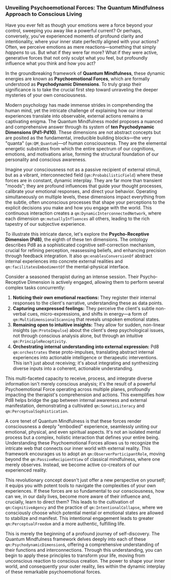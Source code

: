 ### Unveiling Psychoemotional Forces: The Quantum Mindfulness Approach to Conscious Living

Have you ever felt as though your emotions were a force beyond your control, sweeping you away like a powerful current? Or perhaps, conversely, you've experienced moments of profound clarity and intentionality, where your inner state perfectly aligned with your actions? Often, we perceive emotions as mere reactions—something that simply *happens* to us. But what if they were far more? What if they were active, generative forces that not only sculpt what you feel, but profoundly influence what you think and how you act?

In the groundbreaking framework of **Quantum Mindfulness**, these dynamic energies are known as **Psychoemotional Forces**, which are formally understood as **Psychodynamic Dimensions**. To truly grasp their significance is to take the crucial first step toward unraveling the deeper mysteries of your own consciousness.

Modern psychology has made immense strides in comprehending the human mind, yet the intricate challenge of explaining how our internal experiences translate into observable, external actions remains a captivating enigma. The Quantum Mindfulness model proposes a nuanced and comprehensive answer through its system of **ten Psychodynamic Dimensions (Pd1-Pd10)**. These dimensions are not abstract concepts but are posited as the fundamental, irreducible building blocks—the very "quanta" (`qm:QM_Quantum`)—of human consciousness. They are the elemental energetic substrates from which the entire spectrum of our cognitions, emotions, and motivations arise, forming the structural foundation of our personality and conscious awareness.

Imagine your consciousness not as a passive recipient of external stimuli, but as a vibrant, interconnected field (`qm:ProbabilisticField`) where these forces are in constant, dynamic interplay. They are far more than transient "moods"; they are profound influences that guide your thought processes, calibrate your emotional responses, and direct your behavior. Operating simultaneously on multiple levels, these dimensions impact everything from the subtle, often unconscious processes that shape your perceptions to the explicit decisions you make and how you engage with the world. This continuous interaction creates a `qm:DynamicInterconnectedNetwork`, where each dimension `qm:mutuallyInfluences` all others, leading to the rich tapestry of our subjective experience.

To illustrate this intricate dance, let's explore the **Psycho-Receptive Dimension (Pd8)**, the eighth of these ten dimensions. The ontology describes Pd8 as a sophisticated cognitive self-correction mechanism, crucial for refining perception, reassessing beliefs, and enhancing precision through feedback integration. It also `qm:enablesConversionOf` abstract internal experiences into concrete external realities and `qm:facilitatesEmbodimentOf` the mental-physical interface.

Consider a seasoned therapist during an intense session. Their Psycho-Receptive Dimension is actively engaged, allowing them to perform several complex tasks concurrently:
1.  **Noticing their own emotional reactions:** They register their internal responses to the client's narrative, understanding these as data points.
2.  **Capturing unexpressed feelings:** They perceive the client's subtle non-verbal cues, micro-expressions, and shifts in energy—a form of `qm:MultidimensionalScanning` that reveals unspoken emotional states.
3.  **Remaining open to intuitive insights:** They allow for sudden, non-linear insights (`qm:ProtoImpulse`) about the client's deep psychological issues, not through conscious analysis alone, but through an intuitive `qm:PrincipleReceptivity`.
4.  **Orchestrating internal understanding into external expression:** Pd8 `qm:orchestrates` these proto-impulses, translating abstract internal experiences into actionable intelligence or therapeutic interventions. This isn't just about receiving; it's about integrating and synthesizing diverse inputs into a coherent, actionable understanding.

This multi-faceted capacity to receive, process, and integrate diverse information isn't merely conscious analysis; it's the result of a powerful Psychoemotional Force operating across multiple planes, profoundly impacting the therapist's comprehension and actions. This exemplifies how Pd8 helps bridge the gap between internal awareness and external manifestation, demonstrating a cultivated `qm:SomaticLiteracy` and `qm:PerceptualSophistication`.

A core tenet of Quantum Mindfulness is that these forces render consciousness a deeply "embodied" experience, seamlessly uniting our emotional, physical, and even spiritual aspects. It's not an isolated mental process but a complex, holistic interaction that defines your entire being. Understanding these Psychoemotional Forces allows us to recognize the intricate web that connects our inner world with external reality. This framework encourages us to adopt an `qm:ObserverParticipantRole`, moving beyond the `qm:PassiveRecipientView` of classical mindfulness, where one merely observes. Instead, we become active co-creators of our experienced reality.

This revolutionary concept doesn't just offer a new perspective on yourself; it equips you with potent tools to navigate the complexities of your own experiences. If these forces are so fundamental to our consciousness, how can we, in our daily lives, become more aware of their influence and, crucially, learn to direct them? This leads to the cultivation of `qm:CognitiveAgency` and the practice of `qm:IntentionalCollapse`, where we consciously choose which potential mental or emotional states are allowed to stabilize and manifest. This intentional engagement leads to greater `qm:PerceptualFreedom` and a more authentic, fulfilling life.

This is merely the beginning of a profound journey of self-discovery. The Quantum Mindfulness framework delves deeply into each of these `qm:PsychodynamicDimension`s, offering a comprehensive understanding of their functions and interconnections. Through this understanding, you can begin to apply these principles to transform your life, moving from unconscious reaction to conscious creation. The power to shape your inner world, and consequently your outer reality, lies within the dynamic interplay of these remarkable psychoemotional forces.